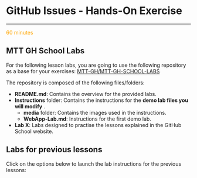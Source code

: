 # GitHub Issues - Hands-On Exercise 
***

<span class="oi oi-clock" style="color: orange;">  60 minutes</span>

## MTT GH School Labs 
For the following lesson labs, you are going to use the following repository as a base for your exercises: <a href="https://github.com/MTT-GH/MTT-GH-SCHOOL-LABS"> MTT-GH/MTT-GH-SCHOOL-LABS </a>

The repository is composed of the following files/folders:
- **README.md**: Contains the overview for the provided labs.
- **Instructions** folder: Contains the instructions for the **demo lab files you will modify** .
    - **media** folder: Contains the images used in the instructions.
    - **WebApp-Lab.md**: Instructions for the first demo lab.
- **Lab X**: Labs designed to practise the lessons explained in the GitHub School website.

## Labs for previous lessons

Click on the options below to launch the lab instructions for the previous lessons: